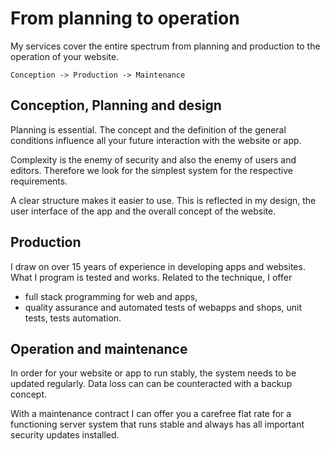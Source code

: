 # From planning to operation

My services cover the entire spectrum from planning and production to the operation of your website.

`Conception -> Production -> Maintenance`

## Conception, Planning and design

Planning is essential. The concept and the definition of the general conditions influence all your future interaction
with the website or app.

Complexity is the enemy of security and also the enemy of users and editors. Therefore we look for the simplest
system for the respective requirements.

A clear structure makes it easier to use. This is reflected in my design, the user interface of the app and the overall
concept of the website.

## Production

I draw on over 15 years of experience in developing apps and websites. What I program is tested and
works. Related to the technique, I offer

- full stack programming for web and apps,
- quality assurance and automated tests of webapps and shops, unit tests, tests automation.

## Operation and maintenance

In order for your website or app to run stably, the system needs to be updated regularly. Data loss can
can be counteracted with a backup concept. 

With a maintenance contract I can offer you a carefree flat rate for a functioning
server system that runs stable and always has all important security updates installed.
